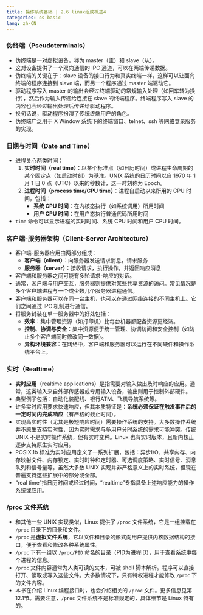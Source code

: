 ```yaml
---
title: 操作系统基础 | 2.6 linux组成概述4
categories: os basic
lang: zh-CN
---
```


### 伪终端（Pseudoterminals）

- 伪终端是一对虚拟设备，称为 master（主）和 slave（从）。
- 这对设备提供了一个双向通信的 IPC 通道，可以在两端传递数据。
- 伪终端的关键在于：slave 设备的接口行为和真实终端一样，这样可以让面向终端的程序连接到 slave 端，而另一个程序通过 master 端驱动它。
- 驱动程序写入 master 的输出会经过终端驱动的常规输入处理（如回车转为换行），然后作为输入传递给连接在 slave 的终端程序。终端程序写入 slave 的内容也会经过输出处理后传递给驱动程序。
- 换句话说，驱动程序扮演了传统终端用户的角色。
- 伪终端广泛用于 X Window 系统下的终端窗口、telnet、ssh 等网络登录服务的实现。

### 日期与时间（Date and Time）

- 进程关心两类时间：
  1. **实时时间（real time）**：以某个标准点（如日历时间）或进程生命周期的某个固定点（如启动时刻）为基准。UNIX 系统的日历时间以自 1970 年 1 月 1 日 0 点（UTC）以来的秒数计，这一时刻称为 Epoch。
  2. **进程时间（process time/CPU time）**：进程自启动以来所用的 CPU 时间，包括：
     - **系统 CPU 时间**：在内核态执行（如系统调用）所用时间
     - **用户 CPU 时间**：在用户态执行普通代码所用时间
- `time` 命令可以显示进程的实时时间、系统 CPU 时间和用户 CPU 时间。

### 客户端-服务器架构（Client-Server Architecture）

- 客户端-服务器应用由两部分组成：
  - **客户端（client）**：向服务器发送请求消息，请求服务
  - **服务器（server）**：接收请求，执行操作，并返回响应消息
- 客户端和服务器之间可能有多轮请求-响应的对话。
- 通常，客户端与用户交互，服务器则提供对某些共享资源的访问。常见情况是多个客户端进程与一个或少数几个服务器进程通信。
- 客户端和服务器可以在同一台主机，也可以在通过网络连接的不同主机上。它们之间通过 IPC 机制进行通信。
- 将服务封装在单一服务器中的好处包括：
  - **效率**：集中管理资源（如打印机）比每台机器都配备资源更经济。
  - **控制、协调与安全**：集中资源便于统一管理、协调访问和安全控制（如防止多个客户端同时修改同一数据）。
  - **异构环境兼容**：在网络中，客户端和服务器可以运行在不同硬件和操作系统平台上。

### 实时（Realtime）

- **实时应用**（realtime applications）是指需要对输入做出及时响应的应用。通常，这类输入来自外部传感器或专用输入设备，输出则用于控制外部硬件。
- 典型例子包括：自动化装配线、银行ATM、飞机导航系统等。
- 许多实时应用要求快速响应，但其本质特征是：**系统必须保证在触发事件后的一定时间内完成响应**（有严格的截止时间）。
- 实现高实时性（尤其是极短响应时间）需要操作系统的支持。大多数操作系统并不原生支持实时性，因为实时需求与多用户分时系统的需求可能冲突。传统 UNIX 不是实时操作系统，但有实时变种。Linux 也有实时版本，且新内核正逐步支持原生实时应用。
- POSIX.1b 标准为实时应用定义了一系列扩展，包括：异步I/O、共享内存、内存映射文件、内存锁定、实时时钟和定时器、可选调度策略、实时信号、消息队列和信号量等。虽然大多数 UNIX 实现并非严格意义上的实时系统，但现在普遍支持这些扩展中的部分或全部。
- “real time”指日历时间或经过时间，“realtime”专指具备上述响应能力的操作系统或应用。


### /proc 文件系统

- 和其他一些 UNIX 实现类似，Linux 提供了 `/proc` 文件系统，它是一组挂载在 `/proc` 目录下的目录和文件。
- `/proc` 是**虚拟文件系统**，它以文件和目录的形式向用户提供内核数据结构的接口，便于查看和修改各种系统属性。
- `/proc` 下有一组以 `/proc/PID` 命名的目录（PID为进程ID），用于查看系统中每个进程的信息。
- `/proc` 文件内容通常为人类可读的文本，可被 shell 脚本解析。程序可以直接打开、读取或写入这些文件。大多数情况下，只有特权进程才能修改 `/proc` 下的文件内容。
- 本书在介绍 Linux 编程接口时，也会介绍相关的 `/proc` 文件。更多信息见第12.1节。需要注意，`/proc` 文件系统不是标准规定的，具体细节是 Linux 特有的。
